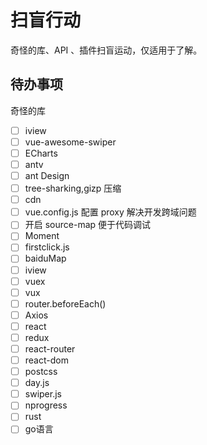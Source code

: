 # 扫盲行动
奇怪的库、API 、插件扫盲运动，仅适用于了解。


## 待办事项
奇怪的库


- [ ] iview
- [ ] vue-awesome-swiper
- [ ] ECharts 
- [ ] antv
- [ ] ant Design 
- [ ] tree-sharking,gizp 压缩 
- [ ] cdn
- [ ] vue.config.js 配置 proxy 解决开发跨域问题
- [ ] 开启 source-map 便于代码调试
- [ ] Moment 
- [ ] firstclick.js
- [ ] baiduMap
- [ ] iview
- [ ] vuex 
- [ ] vux
- [ ] router.beforeEach() 
- [ ] Axios
- [ ] react
- [ ] redux
- [ ] react-router
- [ ] react-dom
- [ ] postcss
- [ ] day.js 
- [ ] swiper.js
- [ ] nprogress
- [ ] rust
- [ ] go语言
